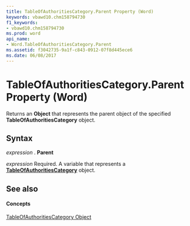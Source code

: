 ```yaml
---
title: TableOfAuthoritiesCategory.Parent Property (Word)
keywords: vbawd10.chm158794730
f1_keywords:
- vbawd10.chm158794730
ms.prod: word
api_name:
- Word.TableOfAuthoritiesCategory.Parent
ms.assetid: f3042735-9a1f-c843-0912-07f8d445ece6
ms.date: 06/08/2017
---
```



# TableOfAuthoritiesCategory.Parent Property (Word)

Returns an  **Object** that represents the parent object of the specified **TableOfAuthoritiesCategory** object.


## Syntax

 _expression_ . **Parent**

 _expression_ Required. A variable that represents a **[TableOfAuthoritiesCategory](Word.TableOfAuthoritiesCategory.md)** object.


## See also


#### Concepts


[TableOfAuthoritiesCategory Object](Word.TableOfAuthoritiesCategory.md)

